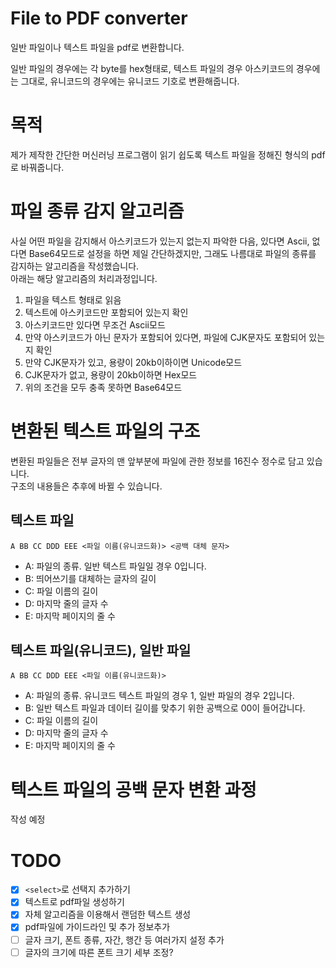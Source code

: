 # File to PDF converter

일반 파일이나 텍스트 파일을 pdf로 변환합니다.

일반 파일의 경우에는 각 byte를 hex형태로, 텍스트 파일의 경우 아스키코드의 경우에는 그대로, 유니코드의 경우에는 유니코드 기호로 변환해줍니다.

# 목적

제가 제작한 간단한 머신러닝 프로그램이 읽기 쉽도록 텍스트 파일을 정해진 형식의 pdf로 바꿔줍니다.

# 파일 종류 감지 알고리즘

사실 어떤 파일을 감지해서 아스키코드가 있는지 없는지 파악한 다음, 있다면 Ascii, 없다면 Base64모드로 설정을 하면 제일 간단하겠지만, 그래도 나름대로 파일의 종류를 감지하는 알고리즘을 작성했습니다.  
아래는 해당 알고리즘의 처리과정입니다.

1. 파일을 텍스트 형태로 읽음
2. 텍스트에 아스키코드만 포함되어 있는지 확인
3. 아스키코드만 있다면 무조건 Ascii모드
4. 만약 아스키코드가 아닌 문자가 포함되어 있다면, 파일에 CJK문자도 포함되어 있는지 확인
5. 만약 CJK문자가 있고, 용량이 20kb이하이면 Unicode모드
6. CJK문자가 없고, 용량이 20kb이하면 Hex모드
7. 위의 조건을 모두 충족 못하면 Base64모드

# 변환된 텍스트 파일의 구조

변환된 파일들은 전부 글자의 맨 앞부분에 파일에 관한 정보를 16진수 정수로 담고 있습니다.  
구조의 내용들은 추후에 바뀔 수 있습니다.

## 텍스트 파일

`A BB CC DDD EEE <파일 이름(유니코드화)> <공백 대체 문자>`

- A: 파일의 종류. 일반 텍스트 파일일 경우 0입니다.
- B: 띄어쓰기를 대체하는 글자의 길이
- C: 파일 이름의 길이
- D: 마지막 줄의 글자 수
- E: 마지막 페이지의 줄 수

## 텍스트 파일(유니코드), 일반 파일

`A BB CC DDD EEE <파일 이름(유니코드화)>`

- A: 파일의 종류. 유니코드 텍스트 파일의 경우 1, 일반 파일의 경우 2입니다.
- B: 일반 텍스트 파일과 데이터 길이를 맞추기 위한 공백으로 00이 들어갑니다.
- C: 파일 이름의 길이
- D: 마지막 줄의 글자 수
- E: 마지막 페이지의 줄 수

# 텍스트 파일의 공백 문자 변환 과정

작성 예정

# TODO

- [x] `<select>`로 선택지 추가하기
- [x] 텍스트로 pdf파일 생성하기
- [x] 자체 알고리즘을 이용해서 랜덤한 텍스트 생성
- [x] pdf파일에 가이드라인 및 추가 정보추가
- [ ] 글자 크기, 폰트 종류, 자간, 행간 등 여러가지 설정 추가
- [ ] 글자의 크기에 따른 폰트 크기 세부 조정?

